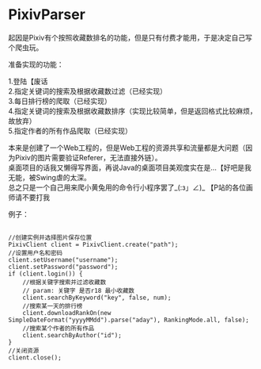 # PixivParser

起因是Pixiv有个按照收藏数排名的功能，但是只有付费才能用，于是决定自己写个爬虫玩。

准备实现的功能：
  
1.登陆【废话  
2.指定关键词的搜索及根据收藏数过滤（已经实现）  
3.每日排行榜的爬取（已经实现）  
4.指定关键词的搜索及根据收藏数排序（实现比较简单，但是返回格式比较麻烦，故放弃）  
5.指定作者的所有作品爬取（已经实现）    
  
  
本来是创建了一个Web工程的，但是Web工程的资源共享和流量都是大问题（因为Pixiv的图片需要验证Referer，无法直接外链）。    
桌面项目的话我又懒得写界面，再说Java的桌面项目美观度实在是…【好吧是我无能，被Swing虐的太深。    
总之只是一个自己用来爬小黄兔用的命令行小程序罢了_(:з」∠)_ 【P站的各位画师请不要打我        
     
例子：      
```
    
//创建实例并选择图片保存位置
PixivClient client = PixivClient.create("path");
//设置用户名和密码
client.setUsername("username");
client.setPassword("password");
if (client.login()) {
	//根据关键字搜索并过滤收藏数
	// param: 关键字 是否r18 最小收藏数
	client.searchByKeyword("key", false, num);
	//搜索某一天的排行榜
	client.downloadRankOn(new SimpleDateFormat("yyyyMMdd").parse("aday"), RankingMode.all, false);
	//搜索某个作者的所有作品
	client.searchByAuthor("id");
}
//关闭资源
client.close();
```